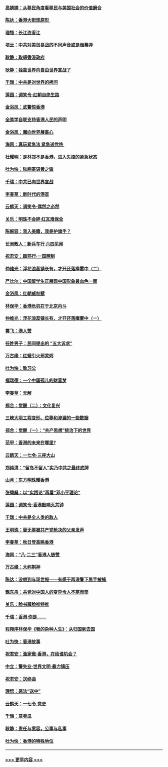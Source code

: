 #### [高婧婧：从移民角度看移民与美国社会的价值磨合](../pages/nsc993/n11495757.md?t=09031444) 
#### [陈达：香港大街现原形 ](../pages/nsc993/n11495441.md?t=09031444) 
#### [理悟：长江连香江](../pages/nsc993/n11495377.md?t=09031444) 
#### [项云：中共对美贸易战的不同声音或是烟幕弹](../pages/nsc993/n11494929.md?t=09031444) 
#### [耿静：取缔香港政府](../pages/nsc993/n11494218.md?t=09031444) 
#### [耿静：独裁世界向自由世界宣战了](../pages/nsc993/n11494190.md?t=09031444) 
#### [千瑞：中共是对世界的拷问](../pages/nsc993/n11493021.md?t=09031444) 
#### [莲园：调笑令‧红朝自绝生路](../pages/nsc993/n11493011.md?t=09031444) 
#### [金浴凤：武警惊香港](../pages/nsc993/n11492994.md?t=09031444) 
#### [全美学自联支持香港人民的声明](../pages/nsc993/n11492630.md?t=09031444) 
#### [金浴凤：魔向世界展畜心](../pages/nsc993/n11492599.md?t=09031444) 
#### [海网：真玩紧急法 紧急送党终 ](../pages/nsc993/n11492535.md?t=09031444) 
#### [杜耀明：是林郑不是香港，进入失控的紧急状态](../pages/nsc993/n11491420.md?t=09031444) 
#### [吐为快：陆胞寄语黄之锋](../pages/nsc993/n11491117.md?t=09031444) 
#### [千瑞：中共已向世界宣战](../pages/nsc993/n11490123.md?t=09031444) 
#### [李春草：新时代的港首](../pages/nsc993/n11489864.md?t=09031444) 
#### [云鹤天：调笑令·偶然之必然](../pages/nsc993/n11489701.md?t=09031444) 
#### [关乐：明珠不会碎 红瓦难保全](../pages/nsc993/n11489647.md?t=09031444) 
#### [陈婉容：我入美籍，我是护旗手？](../pages/nsc993/n11487908.md?t=09031444) 
#### [长洲散人：新兵车行 六四见闻](../pages/nsc993/n11487729.md?t=09031444) 
#### [祝君安：踏莎行‧一国两制](../pages/nsc993/n11487699.md?t=09031444) 
#### [仲维光：浮花浪蕊镇长有，才开还落瘴雾中（二）](../pages/nsc993/n11483286.md?t=09031444) 
#### [严比尔：中国留学生正展现中国形象最血色一面](../pages/nsc993/n11485145.md?t=09031444) 
#### [金浴凤：红朝威权赋](../pages/nsc993/n11485191.md?t=09031444) 
#### [林保华：香港危机在于北京内斗](../pages/nsc993/n11484593.md?t=09031444) 
#### [仲维光：浮花浪蕊镇长有，才开还落瘴雾中（ㄧ）](../pages/nsc993/n11483259.md?t=09031444) 
#### [霄飞：港人赞](../pages/nsc993/n11482957.md?t=09031444) 
#### [任姓男子：民间提出的 “五大诉求”](../pages/nsc993/n11482897.md?t=09031444) 
#### [万古缘：红蛾引火邪灵烬](../pages/nsc993/n11482886.md?t=09031444) 
#### [吐为快：致习公](../pages/nsc993/n11482867.md?t=09031444) 
#### [福瑞德：一个中国孤儿的财富梦](../pages/nsc993/n11482817.md?t=09031444) 
#### [李春草：无解](../pages/nsc993/n11482791.md?t=09031444) 
#### [郑合：觉醒（二）：文化复兴](../pages/nsc993/n11478025.md?t=09031444) 
#### [三峡大坝工程变形、位移和渗漏的一些数据](../pages/nsc993/n11478232.md?t=09031444) 
#### [郑合：觉醒（一）：“共产思想”统治下的世界](../pages/nsc993/n11477663.md?t=09031444) 
#### [范甲：香港的未来在哪里?](../pages/nsc993/n11477249.md?t=09031444) 
#### [云鹤天：一七令·三座大山](../pages/nsc993/n11477192.md?t=09031444) 
#### [郑纯清：“留岛不留人”实乃中共之最终底牌](../pages/nsc993/n11476160.md?t=09031444) 
#### [山月：东方明珠耀香港](../pages/nsc993/n11476077.md?t=09031444) 
#### [张翎燊：以“实践论”再看“邓小平理论”](../pages/nsc993/n11475733.md?t=09031444) 
#### [莲园：调笑令‧香港敲响灭共钟](../pages/nsc993/n11475723.md?t=09031444) 
#### [千瑞：中共是全人类的敌人](../pages/nsc993/n11475329.md?t=09031444) 
#### [王明珠：替无辜被共产党枪决的父亲发声](../pages/nsc993/n11474570.md?t=09031444) 
#### [李春草：秋日登高眺香港 ](../pages/nsc993/n11474491.md?t=09031444) 
#### [海网：“八·二三”香港人链赞 ](../pages/nsc993/n11474538.md?t=09031444) 
#### [万古缘：大屿荆神](../pages/nsc993/n11474401.md?t=09031444) 
#### [陈达：没想到与现世报——有感于两港警下黑手被捕 ](../pages/nsc993/n11472557.md?t=09031444) 
#### [甑东舟：共党对中国人的变异令人不寒而栗](../pages/nsc993/n11472496.md?t=09031444) 
#### [关乐：脸书扇脸推特推](../pages/nsc993/n11472488.md?t=09031444) 
#### [千瑞：香港  你是…… ](../pages/nsc993/n11472459.md?t=09031444) 
#### [程翔序林保华《我的杂种人生》：从归国到去国](../pages/nsc993/n11472369.md?t=09031444) 
#### [吐为快：香港故事](../pages/nsc993/n11471931.md?t=09031444) 
#### [祝君安：渔家傲‧香港，在给谁机会？](../pages/nsc993/n11469718.md?t=09031444) 
#### [中立：警失业‧世界文明‧暴力镇压](../pages/nsc993/n11467566.md?t=09031444) 
#### [祝君安：送终曲](../pages/nsc993/n11467546.md?t=09031444) 
#### [理悟：恶法“送中”](../pages/nsc993/n11467290.md?t=09031444) 
#### [云鹤天：一七令.党史](../pages/nsc993/n11464122.md?t=09031444) 
#### [千瑞：莫卖瓜](../pages/nsc993/n11463014.md?t=09031444) 
#### [耿静：责任与宽容，公事与私事](../pages/nsc993/n11462810.md?t=09031444) 
#### [吐为快：香港的特殊地位](../pages/nsc993/n11462562.md?t=09031444) 

----
#### [ >>> 更早内容 <<< ](../indexes/nsc993-earlier.md)
